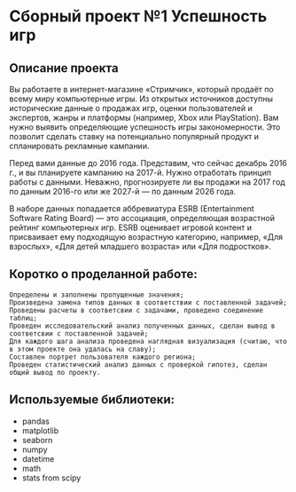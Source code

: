 # Сборный проект №1 Успешность игр
## Описание проекта

Вы работаете в интернет-магазине «Стримчик», который продаёт по всему миру компьютерные игры. Из открытых источников доступны исторические данные о продажах игр, оценки пользователей и экспертов, жанры и платформы (например, Xbox или PlayStation). Вам нужно выявить определяющие успешность игры закономерности. Это позволит сделать ставку на потенциально популярный продукт и спланировать рекламные кампании.

Перед вами данные до 2016 года. Представим, что сейчас декабрь 2016 г., и вы планируете кампанию на 2017-й. Нужно отработать принцип работы с данными. Неважно, прогнозируете ли вы продажи на 2017 год по данным 2016-го или же 2027-й — по данным 2026 года.

В наборе данных попадается аббревиатура ESRB (Entertainment Software Rating Board) — это ассоциация, определяющая возрастной рейтинг компьютерных игр. ESRB оценивает игровой контент и присваивает ему подходящую возрастную категорию, например, «Для взрослых», «Для детей младшего возраста» или «Для подростков».

## Коротко о проделанной работе:

    Определены и заполнены пропущенные значения;
    Произведена замена типов данных в соответствии с поставленной задачей;
    Проведены расчеты в соответсвии с задачами, проведено соединение таблиц;
    Проведен исследовательский анализ полученных данных, сделан вывод в соответсвии с поставленной задачей;
    Для каждого шага анализа проведена наглядная визуализация (считаю, что в этом проекте она удалась на славу);
    Составлен портрет пользователя каждого региона;
    Проведен статистический анализ данных с проверкой гипотез, сделан общий вывод по проекту.
    

## Используемые библиотеки:

- pandas
- matplotlib
- seaborn
- numpy
- datetime
- math
- stats from scipy